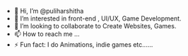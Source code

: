 - 👋 Hi, I’m @puliharshitha
- 👀 I’m interested in front-end , UI/UX, Game Development. 
- 💞️ I’m looking to collaborate to Create Websites, Games.
- 📫 How to reach me ...
- ⚡ Fun fact: I do Animations, indie games etc......

<!---
puliharshitha/puliharshitha is a ✨ special ✨ repository because its `README.md` (this file) appears on your GitHub profile.
You can click the Preview link to take a look at your changes.
--->
